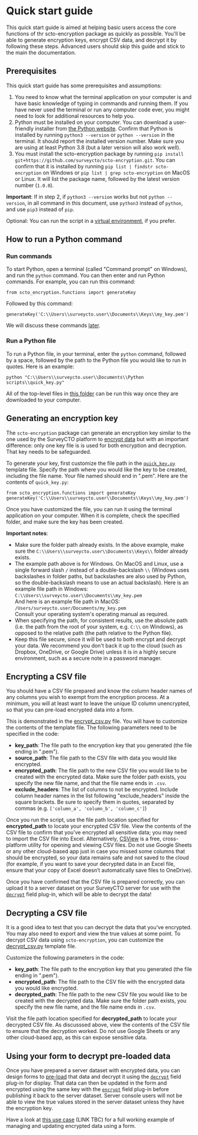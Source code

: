 # Quick start guide

This quick start guide is aimed at helping basic users access the core functions of thr scto-encryption package as quickly as possible. You'll be able to generate encryption keys, encrypt CSV data, and decrypt it by following these steps. Advanced users should skip this guide and stick to the main the documentation.

## Prerequisites

This quick start guide has some prerequisites and assumptions:

1. You need to know what the terminal application on your computer is and have basic knowledge of typing in commands and running them. If you have never used the terminal or run any computer code ever, you might need to look for additional resources to help you.
2. Python must be installed on your computer. You can download a user-friendly installer from [the Python website](https://www.python.org/). Confirm that Python is installed by running `python3 --version` or `python --version` in the terminal. It should report the installed version number. Make sure you are using at least Python 3.8 (but a later version will also work well).
3. You must install the scto-encryption package by running `pip install git+https://github.com/surveycto/scto-encryption.git`. You can confirm that it is installed by running `pip list | findstr scto-encryption` on Windows or `pip list | grep scto-encryption` on MacOS or Linux. It will list the package name, followed by the latest version number (`1.0.0`).

**Important**: If in step 2, if `python3 --version` works but not  `python --version`, in all command in this document, use `python3` instead of `python`, and use `pip3` instead of `pip`.

Optional: You can run the script in a [virtual environment](https://www.youtube.com/watch?v=Z9Vm9Uxk5pA), if you prefer.

## How to run a Python command

### Run commands

To start Python, open a terminal (called "Command prompt" on Windows), and run the `python` command. You can then enter and run Python commands. For example, you can run this command:

    from scto_encryption.functions import generateKey

Followed by this command:

    generateKey('C:\\Users\\surveycto.user\\Documents\\Keys\\my_key.pem')

We will discuss these commands [later](#generating-an-encryption-key).

### Run a Python file

To run a Python file, in your terminal, enter the `python` command, followed by a space, followed by the path to the Python file you would like to run in quotes. Here is an example:

    python "C:\\Users\\surveycto.user\\Documents\\Python scripts\\quick_key.py"

All of the top-level files in [this folder](../source/) can be run this way once they are downloaded to your computer.

## Generating an encryption key

The `scto-encryption` package can generate an encryption key similar to the one used by the SurveyCTO platform to [encrypt data](https://docs.surveycto.com/02-designing-forms/02-additional-topics/06.encrypting.html) but with an important difference: only one key file is is used for both encryption and decryption. That key needs to be safeguarded.

To generate your key, first customize the file path in the [`quick_key.py`](../source/quick_key.py) template file. Specify the path where you would like the key to be created, including the file name. Your file named should end in ".pem". Here are the contents of `quick_key.py`:

```
from scto_encryption.functions import generateKey
generateKey('C:\\Users\\surveycto.user\\Documents\\Keys\\my_key.pem')
```

Once you have customized the file, you can run it using the terminal application on your computer. When it is complete, check the specified folder, and make sure the key has been created.

**Important notes**:

* Make sure the folder path already exists. In the above example, make sure the `C:\\Users\\surveycto.user\\Documents\\Keys\\` folder already exists.
* The example path above is for Windows. On MacOS and Linux, use a single forward slash `/` instead of a double-backslash `\\` (Windows uses backslashes in folder paths, but backslashes are also used by Python, so the double-backslash means to use an actual backslash). Here is an example file path in Windows:<br>
`C:\\Users\\surveycto.user\\Documents\\my_key.pem`<br>
And here is an example file path in MacOS:<br>
`/Users/surveycto.user/Documents/my_key.pem`<br>
Consult your operating system's operating manual as required.
* When specifying the path, for consistent results, use the absolute path (i.e. the path from the root of your system, e.g. `C:\\` on Windows), as opposed to the relative path (the path relative to the Python file).
* Keep this file secure, since it will be used to both encrypt and decrypt your data. We recommend you don't back it up to the cloud (such as Dropbox, OneDrive, or Google Drive) unless it is in a highly secure environment, such as a secure note in a password manager.

## Encrypting a CSV file

You should have a CSV file prepared and know the column header names of any columns you wish to exempt from the encryption process. At a minimum, you will at least want to leave the unique ID column unencrypted, so that you can pre-load encrypted data into a form.

This is demonstrated in the [encrypt_csv.py](../source/encrypt_csv.py) file. You will have to customize the contents of the template file. The following parameters need to be specified in the code:

* **key_path**: The file path to the encryption key that you generated (the file ending in ".pem").
* **source_path**: The file path to the CSV file with data you would like encrypted.
* **encrypted_path**: The file path to the new CSV file you would like to be created with the encrypted data. Make sure the folder path exists, you specify the new file name, and that the file name ends in `.csv`.
* **exclude_headers**: The list of columns to not be encrypted. Include column header names in the list following "exclude_headers" inside the square brackets. Be sure to specify them in quotes, separated by commas (e.g. `['column_a', 'column_b', 'column_c']`)

Once you run the script, use the file path location specified for **encrypted_path** to locate your encrypted CSV file. View the contents of the CSV file to confirm that you've encrypted all sensitive data; you may need to import the CSV file into Excel. Alternatively, [CSView](https://kothar.net/csview) is a free, cross-platform utility for opening and viewing CSV files. Do not use Google Sheets or any other cloud-based app just in case you missed some columns that should be encrypted, so your data remains safe and not saved to the cloud (for example, if you want to save your decrypted data in an Excel file, ensure that your copy of Excel doesn’t automatically save files to OneDrive).

Once you have confirmed that the CSV file is prepared correctly, you can upload it to a server dataset on your SurveyCTO server for use with the [`decrypt`](https://github.com/surveycto/decrypt/blob/main/README.md) field plug-in, which will be able to decrypt the data!

## Decrypting a CSV file

It is a good idea to test that you can decrypt the data that you've encrypted. You may also need to export and view the true values at some point. To decrypt CSV data using `scto-encryption`, you can customize the [decrypt_csv.py](../source/decrypt_csv.py) template file. 

Customize the following parameters in the code:

* **key_path**: The file path to the encryption key that you generated (the file ending in ".pem").
* **encrypted_path**: The file path to the CSV file with the encrypted data you would like encrypted.
* **decrypted_path**: The file path to the new CSV file you would like to be created with the decrypted data. Make sure the folder path exists, you specify the new file name, and the file name ends in `.csv`.

Visit the file path location specified for **decrypted_path** to locate your decrypted CSV file. As discusssed above, view the contents of the CSV file to ensure that the decryption worked. Do not use Google Sheets or any other cloud-based app, as this can expose sensitive data.

## Using your form to decrypt pre-loaded data

Once you have prepared a server dataset with encrypted data, you can design forms to [pre-load](https://docs.surveycto.com/02-designing-forms/03-advanced-topics/03.preloading.html) that data and decrypt it using the [`decrypt`](https://github.com/surveycto/decrypt/blob/main/README.md) field plug-in for display. That data can then be updated in the form and encrypted using the same key with the [`encrypt`](https://github.com/surveycto/encrypt/blob/main/README.md) field plug-in before publishing it back to the server dataset. Server console users will not be able to view the true values stored in the server dataset unless they have the encryption key.

Have a look at [this use case]() (LINK TBC) for a full working example of managing and updating encrypted data using a form.
